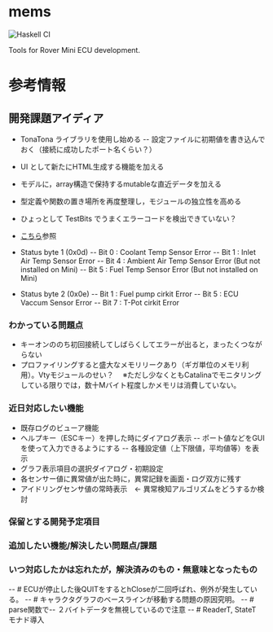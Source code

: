 # mems

![Haskell CI](https://github.com/kuono/mems/workflows/Haskell%20CI/badge.svg)

Tools for Rover Mini ECU development. 

# 参考情報

## 開発課題アイディア

- TonaTona ライブラリを使用し始める
-- 設定ファイルに初期値を書き込んでおく（接続に成功したポート名くらい？）
- UI として新たにHTML生成する機能を加える
- モデルに，array構造で保持するmutableな直近データを加える
- 型定義や関数の置き場所を再度整理し，モジュールの独立性を高める

- ひょっとして TestBits でうまくエラーコードを検出できていない？
- [こちら](https://minkara.carview.co.jp/userid/2834887/car/2442400/4981106/6/note.aspx#title)参照
- Status byte 1 (0x0d)
-- Bit 0 : Coolant Temp Sensor Error
-- Bit 1 : Inlet Air Temp Sensor Error
-- Bit 4 : Ambient Air Temp Sensor Error (But not installed on Mini)
-- Bit 5 : Fuel Temp Sensor Error (But not installed on Mini)
- Status byte 2 (0x0e)
-- Bit 1 : Fuel pump cirkit Error
-- Bit 5 : ECU Vaccum Sensor Error
-- Bit 7 : T-Pot cirkit Error

### わかっている問題点

- キーオンののち初回接続してしばらくしてエラーが出ると，まったくつながらない
- プロファイリングすると盛大なメモリリークあり（ギガ単位のメモリ利用）。Vtyモジュールのせい？
　※ただし少なくともCatalinaでモニタリングしている限りでは，数十Mバイト程度しかメモリは消費していない。

### 近日対応したい機能

- 既存ログのビューア機能
- ヘルプキー（ESCキー）を押した時にダイアログ表示
-- ポート値などをGUIを使って入力できるようにする
-- 各種設定値（上下限値，平均値等）を表示
- グラフ表示項目の選択ダイアログ・初期設定
- 各センサー値に異常値が出た時に，異常記録を画面・ログ双方に残す
- アイドリングセンサ値の常時表示　← 異常検知アルゴリズムをどうするか検討

### 保留とする開発予定項目

### 追加したい機能/解決したい問題点/課題

### いつ対応したかは忘れたが，解決済みのもの・無意味となったもの

-- #   ECUが停止した後QUITをするとhCloseが二回呼ばれ、例外が発生している。
-- #   キャラクタグラフのベースラインが移動する問題の原因究明。
-- #   parse関数で-- ２バイトデータを無視しているので注意
-- #   ReaderT, StateT モナド導入
